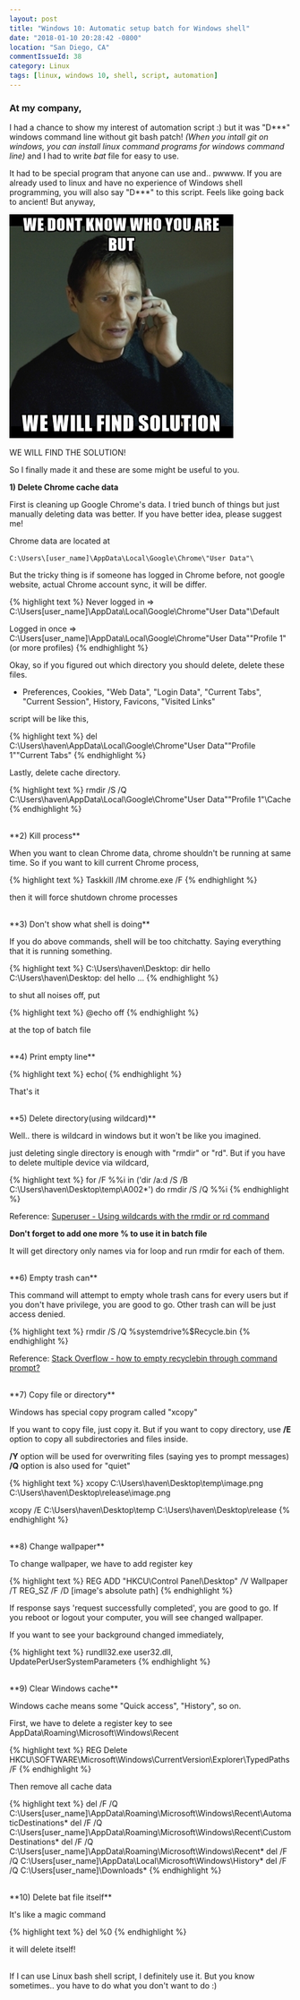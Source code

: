 ```yaml
---
layout: post
title: "Windows 10: Automatic setup batch for Windows shell"
date: "2018-01-10 20:28:42 -0800"
location: "San Diego, CA"
commentIssueId: 38
category: Linux
tags: [linux, windows 10, shell, script, automation]
---
```


<h3>At my company,</h3>

I had a chance to show my interest of automation script :) but it was "D***" windows command line without git bash patch! *(When you intall git on windows, you can install linux command programs for windows command line)* and I had to write *bat* file for easy to use.

It had to be special program that anyone can use and.. pwwww. If you are already used to linux and have no experience of Windows shell programming, you will also say "D***" to this script. Feels like going back to ancient! But anyway,

![](/images/windows-10-automatic-setup-batch-for-windows-shell.jpg)

WE WILL FIND THE SOLUTION!

So I finally made it and these are some might be useful to you.

**1) Delete Chrome cache data**

First is cleaning up Google Chrome's data. I tried bunch of things but just manually deleting data was better. If you have better idea, please suggest me!

Chrome data are located at

```
C:\Users\[user_name]\AppData\Local\Google\Chrome\"User Data"\
```

But the tricky thing is if someone has logged in Chrome before, not google website, actual Chrome account sync, it will be differ.

{% highlight text %}
Never logged in =>
C:\Users\[user_name]\AppData\Local\Google\Chrome\"User Data"\Default

Logged in once =>
C:\Users\[user_name]\AppData\Local\Google\Chrome\"User Data"\"Profile 1" (or more profiles)
{% endhighlight %}

Okay, so if you figured out which directory you should delete, delete these files.

- Preferences, Cookies, "Web Data", "Login Data", "Current Tabs", "Current Session", History, Favicons, "Visited Links"

script will be like this,

{% highlight text %}
del C:\Users\haven\AppData\Local\Google\Chrome\"User Data"\"Profile 1"\"Current Tabs"
{% endhighlight %}

Lastly, delete cache directory.

{% highlight text %}
rmdir /S /Q C:\Users\haven\AppData\Local\Google\Chrome\"User Data"\"Profile 1"\Cache
{% endhighlight %}

<br/>
**2) Kill process**

When you want to clean Chrome data, chrome shouldn't be running at same time. So if you want to kill current Chrome process,

{% highlight text %}
Taskkill /IM chrome.exe /F
{% endhighlight %}

then it will force shutdown chrome processes

<br/>
**3) Don't show what shell is doing**

If you do above commands, shell will be too chitchatty. Saying everything that it is running something.

{% highlight text %}
C:\Users\haven\Desktop: dir hello
C:\Users\haven\Desktop: del hello
...
{% endhighlight %}

to shut all noises off, put

{% highlight text %}
@echo off
{% endhighlight %}

at the top of batch file

<br/>
**4) Print empty line**

{% highlight text %}
echo(
{% endhighlight %}

That's it

<br/>
**5) Delete directory(using wildcard)**

Well.. there is wildcard in windows but it won't be like you imagined.

just deleting single directory is enough with "rmdir" or "rd". But if you have to delete multiple device via wildcard,

{% highlight text %}
for /F %%i in ('dir /a:d /S /B C:\Users\haven\Desktop\temp\A002*') do rmdir /S /Q %%i
{% endhighlight %}

Reference: [Superuser - Using wildcards with the rmdir or rd command](https://superuser.com/questions/764348/using-wildcards-with-the-rmdir-or-rd-command)

**Don't forget to add one more % to use it in batch file**

It will get directory only names via for loop and run rmdir for each of them.

<br/>
**6) Empty trash can**

This command will attempt to empty whole trash cans for every users but if you don't have privilege, you are good to go. Other trash can will be just access denied.

{% highlight text %}
rmdir /S /Q %systemdrive%\$Recycle.bin
{% endhighlight %}

Reference: [Stack Overflow - how to empty recyclebin through command prompt?](https://stackoverflow.com/questions/9238953/how-to-empty-recyclebin-through-command-prompt)

<br/>
**7) Copy file or directory**

Windows has special copy program called "xcopy"

If you want to copy file, just copy it. But if you want to copy directory, use **/E** option to copy all subdirectories and files inside.

**/Y** option will be used for overwriting files (saying yes to prompt messages)
**/Q** option is also used for "quiet"

{% highlight text %}
xcopy C:\Users\haven\Desktop\temp\image.png C:\Users\haven\Desktop\release\image.png

xcopy /E C:\Users\haven\Desktop\temp C:\Users\haven\Desktop\release
{% endhighlight %}

<br/>
**8) Change wallpaper**

To change wallpaper, we have to add register key

{% highlight text %}
REG ADD "HKCU\Control Panel\Desktop" /V Wallpaper /T REG_SZ /F /D [image's absolute path]
{% endhighlight %}

If response says 'request successfully completed', you are good to go. If you reboot or logout your computer, you will see changed wallpaper.

If you want to see your background changed immediately,

{% highlight text %}
rundll32.exe user32.dll, UpdatePerUserSystemParameters
{% endhighlight %}

<br/>
**9) Clear Windows cache**

Windows cache means some "Quick access", "History", so on.

First, we have to delete a register key to see AppData\Roaming\Microsoft\Windows\Recent

{% highlight text %}
REG Delete HKCU\SOFTWARE\Microsoft\Windows\CurrentVersion\Explorer\TypedPaths /F
{% endhighlight %}

Then remove all cache data

{% highlight text %}
del /F /Q C:\Users\[user_name]\AppData\Roaming\Microsoft\Windows\Recent\AutomaticDestinations*
del /F /Q C:\Users\[user_name]\AppData\Roaming\Microsoft\Windows\Recent\CustomDestinations*
del /F /Q C:\Users\[user_name]\AppData\Roaming\Microsoft\Windows\Recent*
del /F /Q C:\Users\[user_name]\AppData\Local\Microsoft\Windows\History*
del /F /Q C:\Users\[user_name]\Downloads*
{% endhighlight %}

<br/>
**10) Delete bat file itself**

It's like a magic command

{% highlight text %}
del %0
{% endhighlight %}

it will delete itself!

<br/>
If I can use Linux bash shell script, I definitely use it. But you know sometimes.. you have to do what you don't want to do :)

